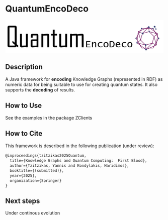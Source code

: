 # QuantumEncoDeco

![QuantumEncoDeco.](quantumEncoDeco.png)

## Description
A Java framework for __encoding__ Knowledge Graphs (represented in RDF) as numeric data for being suitable to use for creating quantum states. It also supports the __decoding__ of results.

## How to Use
See the examples in the package ZClients

## How to Cite
This framework is described in the following publication (under review):
```
@inproceedings{tzitzikas2025Quantum,
  title={Knowledge Graphs and Quantum Computing:  First Blood},
  author={Tzitzikas, Yannis and Kondylakis, Haridimos},
  booktitle={(submitted)},
  year={2025},
  organization={Springer}
}
```

## Next steps
Under continous evolution


